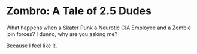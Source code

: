 # Zombro: A Tale of 2.5 Dudes
What happens when a Skater Punk a Neurotic CIA Employee and a Zombie join forces? 
I dunno, why are you asking me?

Because I feel like it.
